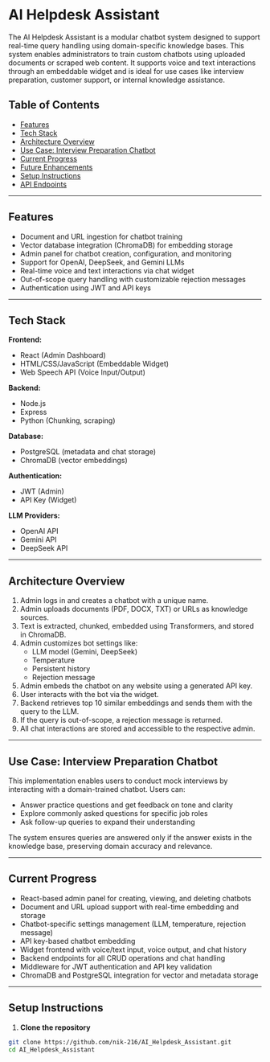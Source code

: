 # AI Helpdesk Assistant

The AI Helpdesk Assistant is a modular chatbot system designed to support real-time query handling using domain-specific knowledge bases. This system enables administrators to train custom chatbots using uploaded documents or scraped web content. It supports voice and text interactions through an embeddable widget and is ideal for use cases like interview preparation, customer support, or internal knowledge assistance.

## Table of Contents

- [Features](#features)
- [Tech Stack](#tech-stack)
- [Architecture Overview](#architecture-overview)
- [Use Case: Interview Preparation Chatbot](#use-case-interview-preparation-chatbot)
- [Current Progress](#current-progress)
- [Future Enhancements](#future-enhancements)
- [Setup Instructions](#setup-instructions)
- [API Endpoints](#api-endpoints)

---

## Features

- Document and URL ingestion for chatbot training
- Vector database integration (ChromaDB) for embedding storage
- Admin panel for chatbot creation, configuration, and monitoring
- Support for OpenAI, DeepSeek, and Gemini LLMs
- Real-time voice and text interactions via chat widget
- Out-of-scope query handling with customizable rejection messages
- Authentication using JWT and API keys

---

## Tech Stack

**Frontend:**

- React (Admin Dashboard)
- HTML/CSS/JavaScript (Embeddable Widget)
- Web Speech API (Voice Input/Output)

**Backend:**

- Node.js
- Express
- Python (Chunking, scraping)

**Database:**

- PostgreSQL (metadata and chat storage)
- ChromaDB (vector embeddings)

**Authentication:**

- JWT (Admin)
- API Key (Widget)

**LLM Providers:**

- OpenAI API
- Gemini API
- DeepSeek API

---

## Architecture Overview

1. Admin logs in and creates a chatbot with a unique name.
2. Admin uploads documents (PDF, DOCX, TXT) or URLs as knowledge sources.
3. Text is extracted, chunked, embedded using Transformers, and stored in ChromaDB.
4. Admin customizes bot settings like:
   - LLM model (Gemini, DeepSeek)
   - Temperature
   - Persistent history
   - Rejection message
5. Admin embeds the chatbot on any website using a generated API key.
6. User interacts with the bot via the widget.
7. Backend retrieves top 10 similar embeddings and sends them with the query to the LLM.
8. If the query is out-of-scope, a rejection message is returned.
9. All chat interactions are stored and accessible to the respective admin.

---

## Use Case: Interview Preparation Chatbot

This implementation enables users to conduct mock interviews by interacting with a domain-trained chatbot. Users can:

- Answer practice questions and get feedback on tone and clarity
- Explore commonly asked questions for specific job roles
- Ask follow-up queries to expand their understanding

The system ensures queries are answered only if the answer exists in the knowledge base, preserving domain accuracy and relevance.

---

## Current Progress

- React-based admin panel for creating, viewing, and deleting chatbots
- Document and URL upload support with real-time embedding and storage
- Chatbot-specific settings management (LLM, temperature, rejection message)
- API key-based chatbot embedding
- Widget frontend with voice/text input, voice output, and chat history
- Backend endpoints for all CRUD operations and chat handling
- Middleware for JWT authentication and API key validation
- ChromaDB and PostgreSQL integration for vector and metadata storage

---

## Setup Instructions

1. **Clone the repository**

```bash
git clone https://github.com/nik-216/AI_Helpdesk_Assistant.git
cd AI_Helpdesk_Assistant
```
